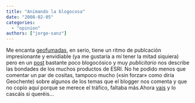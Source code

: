 ```yaml
---
title: "Animando la blogocosa"
date: "2008-02-05"
categories: 
  - "opinion"
authors: ["jorge-sanz"]
---
```


Me encanta [geofumadas](http://galvarezhn.cartesianos.com), en serio, tiene un ritmo de publcación impresionante y envidiable (ya me gustaría a mí tener la mitad siquiera) pero en un [post](http://galvarezhn.cartesianos.com/2008/02/05/los-productos-de-esri-para-que-sirven) bastante poco blogocósico y muy _publicitario_ nos describe las bondades de los muchos productos de ESRI. No he podido menos que comentar un par de cositas, tampoco mucho («sin forzar» como diría Geochente) sobre algunos de los temas que el blogger nos comenta y que no copio aquí porque se merece el tráfico, faltaba más.Ahora [vais](http://galvarezhn.cartesianos.com/2008/02/05/los-productos-de-esri-para-que-sirven) y lo cascáis si queréis...
